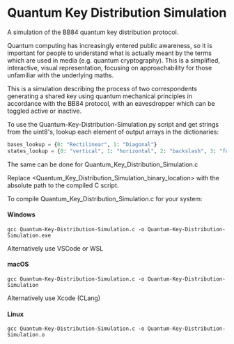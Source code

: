 # Quantum Key Distribution Simulation
A simulation of the BB84 quantum key distribution protocol.

Quantum computing has increasingly entered public awareness, so it is important for people to understand what is actually meant by the terms which are used in media (e.g. quantum cryptography). This is a simplified, interactive, visual representation, focusing on approachability for those unfamiliar with the underlying maths.

This is a simulation describing the process of two correspondents generating a shared key using quantum mechanical principles in accordance with the BB84 protocol, with an eavesdropper which can be toggled active or inactive.


To use the Quantum-Key-Distribution-Simulation.py script and get strings from the uint8's, lookup each element of output arrays in the dictionaries:
```Python
bases_lookup = {0: "Rectilinear", 1: "Diagonal"}
states_lookup = {0: "vertical", 1: "horizontal", 2: "backslash", 3: "forwardslash"}
```
The same can be done for Quantum_Key_Distribution_Simulation.c

Replace <Quantum_Key_Distribution_Simulation_binary_location> with the absolute path to the compiled C script.

To compile Quantum_Key_Distribution_Simulation.c for your system:

#### Windows
```Shell
gcc Quantum-Key-Distribution-Simulation.c -o Quantum-Key-Distribution-Simulation.exe
```
Alternatively use VSCode or WSL

#### macOS
```Shell
gcc Quantum-Key-Distribution-Simulation.c -o Quantum-Key-Distribution-Simulation
```

Alternatively use Xcode (CLang)

#### Linux
```Shell
gcc Quantum-Key-Distribution-Simulation.c -o Quantum-Key-Distribution-Simulation.o
```
